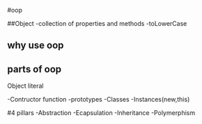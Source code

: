#oop

##Object
-collection of properties and methods
-toLowerCase

## why use oop

## parts of oop
Object literal

-Contructor function
-prototypes
-Classes
-Instances(new,this)



#4 pillars
-Abstraction
-Ecapsulation
-Inheritance
-Polymerphism
